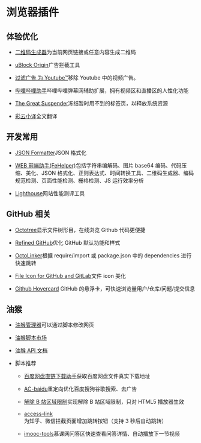 # 浏览器插件

## 体验优化

- [二维码生成器](https://chrome.google.com/webstore/detail/quick-qr-code-generator/afpbjjgbdimpioenaedcjgkaigggcdpp/related)为当前网页链接或任意内容生成二维码

- [uBlock Origin](https://chrome.google.com/webstore/detail/adblock-%E2%80%94-best-ad-blocker/gighmmpiobklfepjocnamgkkbiglidom)广告拦截工具

- [过滤广告 为 Youtube™](https://chrome.google.com/webstore/detail/adblock-for-youtube/cmedhionkhpnakcndndgjdbohmhepckk)移除 Youtube 中的视频广告。

- [哔哩哔哩助手](https://chrome.google.com/webstore/detail/%E5%93%94%E5%93%A9%E5%93%94%E5%93%A9%E5%8A%A9%E6%89%8B%EF%BC%9Abilibilicom-%E7%BB%BC%E5%90%88%E8%BE%85%E5%8A%A9%E6%89%A9%E5%B1%95/kpbnombpnpcffllnianjibmpadjolanh)哔哩哔哩弹幕网辅助扩展，拥有视频区和直播区的人性化功能

- [The Great Suspender](https://chrome.google.com/webstore/detail/the-great-suspender/klbibkeccnjlkjkiokjodocebajanakg)冻结暂时用不到的标签页，以释放系统资源

- [彩云小译](https://chrome.google.com/webstore/detail/lingocloud-web-translatio/jmpepeebcbihafjjadogphmbgiffiajh)全文翻译

## 开发常用

- [JSON Formatter](https://chrome.google.com/webstore/detail/json-formatter/bcjindcccaagfpapjjmafapmmgkkhgoa)JSON 格式化

- [WEB 前端助手(FeHelper)](https://chrome.google.com/webstore/detail/fehelperjson/pkgccpejnmalmdinmhkkfafefagiiiad)包括字符串编解码、图片 base64 编码、代码压缩、美化、JSON 格式化、正则表达式、时间转换工具、二维码生成器、编码规范检测、页面性能检测、栅格检测、JS 运行效率分析

- [Lighthouse](https://chrome.google.com/webstore/detail/lighthouse/blipmdconlkpinefehnmjammfjpmpbjk)网站性能测评工具

## GitHub 相关

- [Octotree](https://chrome.google.com/webstore/detail/octotree/bkhaagjahfmjljalopjnoealnfndnagc)显示文件树形目，在线浏览 Github 代码更便捷

- [Refined GitHub](https://chrome.google.com/webstore/detail/refined-github/hlepfoohegkhhmjieoechaddaejaokhf)优化 GitHub 默认功能和样式

- [OctoLinker](https://chrome.google.com/webstore/detail/octolinker/jlmafbaeoofdegohdhinkhilhclaklkp)根据 require/import 或 package.json 中的 dependencies 进行快速跳转

- [File Icon for GitHub and GitLab](https://chrome.google.com/webstore/detail/file-icon-for-github-and/ficfmibkjjnpogdcfhfokmihanoldbfe)文件 icon 美化

- [Github Hovercard](https://chrome.google.com/webstore/detail/github-hovercard/mmoahbbnojgkclgceahhakhnccimnplk) GitHub 的悬浮卡，可快速浏览量用户/仓库/问题/提交信息

## 油猴

- [油猴管理器](https://chrome.google.com/webstore/detail/tampermonkey/dhdgffkkebhmkfjojejmpbldmpobfkfo)可以通过脚本修改网页

- [油猴脚本市场](https://greasyfork.org/zh-CN)

- [油猴 API 文档](https://www.tampermonkey.net/documentation.php?ext=dhdg&locale=zh)

- 脚本推荐

  - [百度网盘直链下载助手](https://www.baiduyun.wiki/install.html)获取百度网盘文件真实下载地址

  - [AC-baidu](https://greasyfork.org/zh-CN/scripts/14178)重定向优化百度搜狗谷歌搜索、去广告

  - [解除 B 站区域限制](https://greasyfork.org/zh-CN/scripts/25718)实现解除 B 站区域限制，只对 HTML5 播放器生效

  - [access-link](https://greasyfork.org/zh-CN/scripts/395970)为知乎、微信拦截页面增加跳转按钮（支持 3 秒后自动跳转）

  - [imooc-tools](https://greasyfork.org/zh-CN/scripts/396378)慕课网问答区快速查看问答详情、自动播放下一节视频
